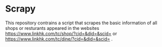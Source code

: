 # Scrapy
 
This repository contrains a script that scrapes the basic information of all shops or resturants appeared in the websites https://www.linkhk.com/tc/shop/?cid=&did=&scid= or https://www.linkhk.com/tc/dine/?cid=&did=&scid= .
